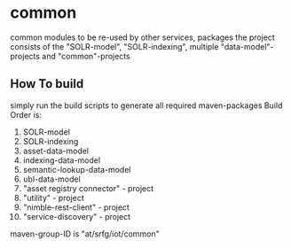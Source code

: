 # common

common modules to be re-used by other services, packages
the project consists of the "SOLR-model", "SOLR-indexing", multiple "data-model"-projects and "common"-projects

## How To build

simply run the build scripts to generate all required maven-packages
Build Order is:
1) SOLR-model
2) SOLR-indexing
3) asset-data-model
4) indexing-data-model
5) semantic-lookup-data-model
6) ubl-data-model
7) "asset registry connector" - project
8) "utility" - project
9) "nimble-rest-client" - project
10) "service-discovery" - project

maven-group-ID is "at/srfg/iot/common"
